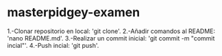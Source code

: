 # masterpidgey-examen

1.-Clonar repositorio en local: 'git clone'.
2.-Añadir comandos al README: 'nano README.md'.
3.-Realizar un commit inicial: 'git commit -m "commit incial"'.
4.-Push incial: 'git push'.


